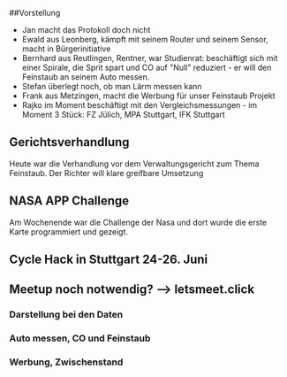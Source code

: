##Vorstellung

- Jan macht das Protokoll doch nicht
- Ewald aus Leonberg, kämpft mit seinem Router und seinem Sensor, macht in Bürgerinitiative
- Bernhard aus Reutlingen, Rentner, war Studienrat: beschäftigt sich mit einer Spirale, die Sprit spart und CO auf "Null" reduziert - er will den Feinstaub an seinem Auto messen.
- Stefan überlegt noch, ob man Lärm messen kann
- Frank aus Metzingen, macht die Werbung für unser Feinstaub Projekt
- Rajko im Moment beschäftigt mit den Vergleichsmessungen - im Moment 3 Stück: FZ Jülich, MPA Stuttgart, IFK Stuttgart

## Gerichtsverhandlung
Heute war die Verhandlung vor dem Verwaltungsgericht zum Thema Feinstaub. Der Richter will klare greifbare Umsetzung

## NASA APP Challenge
Am Wochenende war die Challenge der Nasa und dort wurde die erste Karte programmiert und gezeigt.

## Cycle Hack in Stuttgart 24-26. Juni

## Meetup noch notwendig?  --> letsmeet.click

### Darstellung bei den Daten

### Auto messen, CO und Feinstaub

### Werbung, Zwischenstand



